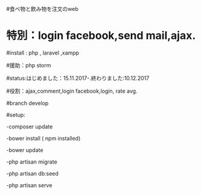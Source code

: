#食べ物と飲み物を注文のweb  

# 特別：login facebook,send mail,ajax. 

#install : php , laravel ,xampp 

#援助：php storm 

#status:はじめました：15.11.2017-.終わりました:10.12.2017 

#役割：ajax,comment,login facebook,login, rate avg. 

#branch develop 

#setup:

-composer update 

-bower install ( npm installed) 

-bower update 

-php artisan migrate 

-php artisan db:seed 

-php artisan serve
